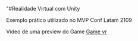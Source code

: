 "#Realidade Virtual com Unity

Exemplo prático utilizado no MVP Conf Latam 2109

Vídeo de uma preview do Game [Game vr](https://www.youtube.com/watch?v=tXGqb1koB3I)
